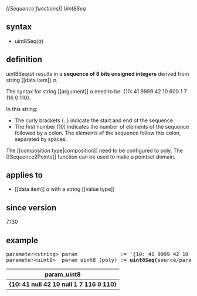 *[[Sequence functions]] Uint8Seq*

## syntax

- uint8Seq(*a*)

## definition

uint8Seq(*a*) results in a **sequence of 8 bits unsigned integers** derived from string [[data item]] *a*.

The syntax for string [[argument]] *a* need to be: {10: 41 9999 42 10 600 1 7 116 0 110}.

In this string:
- The curly brackets {..} indicate the start and end of the sequence.
- The first number (10) indicates the number of elements of the sequence followed by a colon. The elements of the sequence follow this colon, separated by spaces.

The [[composition type|composition]] need to be configured to poly. The [[Sequence2Points]] function can be used to make a pointset domain.

## applies to

- [[data item]] *a* with a string [[value type]]

## since version

7.130

## example
<pre>
parameter&lt;string&gt; param              := '{10: 41 9999 42 10 600 1 7 116 0 110}';
parameter&lt;uint8&gt;  param_uint8 (poly) := <B>uint8Seq(</B>source/param<B>)</B>;
</pre>

| param_uint8                               |
|-------------------------------------------|
| **{10: 41 null 42 10 null 1 7 116 0 110}**|
